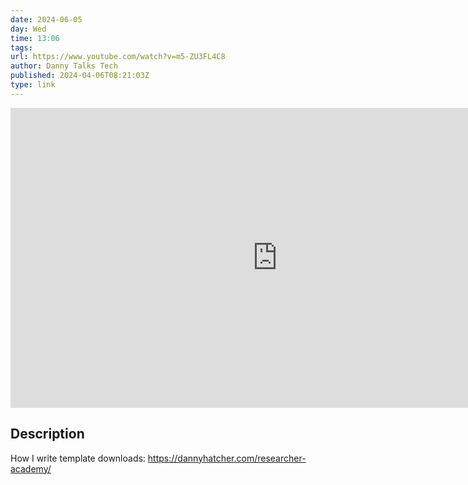 ```yaml
---
date: 2024-06-05
day: Wed
time: 13:06
tags:
url: https://www.youtube.com/watch?v=m5-ZU3FL4C8
author: Danny Talks Tech
published: 2024-04-06T08:21:03Z
type: link
---
```



<iframe width="854" height="480" src="https://www.youtube.com/embed/m5-ZU3FL4C8" frameborder="0" allowfullscreen></iframe>

## Description
How I write template downloads: https://dannyhatcher.com/researcher-academy/